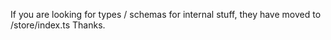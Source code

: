If you are looking for types / schemas for internal stuff, they have moved to /store/index.ts
Thanks.
